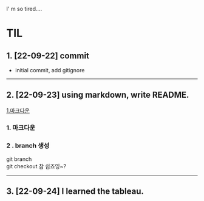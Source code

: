 I' m so tired....

# TIL

## 1. [22-09-22] commit
  - initial commit, add gitignore

___
 
## 2. [22-09-23] using markdown, write README.
[1.마크다운](#1-마크다운)
  ### 1. 마크다운

### 2 . branch 생성
git branch</br>
git checkout 
참 쉽죠잉~?
___

## 3. [22-09-24] I learned the tableau.